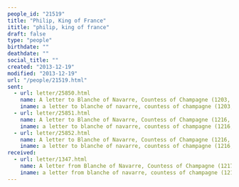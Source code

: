 ```yaml
---
people_id: "21519"
title: "Philip, King of France"
ititle: "philip, king of france"
draft: false
type: "people"
birthdate: ""
deathdate: ""
social_title: ""
created: "2013-12-19"
modified: "2013-12-19"
url: "/people/21519.html"
sent:
  - url: letter/25850.html
    name: A letter to Blanche of Navarre, Countess of Champagne (1203, February)
    iname: a letter to blanche of navarre, countess of champagne (1203, february)
  - url: letter/25851.html
    name: A letter to Blanche of Navarre, Countess of Champagne (1216, April)
    iname: a letter to blanche of navarre, countess of champagne (1216, april)
  - url: letter/25852.html
    name: A letter to Blanche of Navarre, Countess of Champagne (1216, April)
    iname: a letter to blanche of navarre, countess of champagne (1216, april)
received:
  - url: letter/1347.html
    name: A letter from Blanche of Navarre, Countess of Champagne (1217, October)
    iname: a letter from blanche of navarre, countess of champagne (1217, october)
---
```


